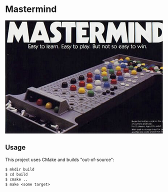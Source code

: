 # Mastermind

![Mastermind](img/mastermind.png)

## Usage

This project uses CMake and builds "out-of-source":

```
$ mkdir build
$ cd build
$ cmake ..
$ make <some target>
```
